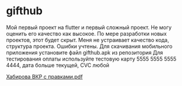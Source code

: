 # gifthub
Мой первый проект на flutter и первый сложный проект. Не могу оценить его качество как высокое. По мере разработки новых проектов, этот будет скрыт. Меня не устраивает качество кода, структура проекта. Ошибки учтены.
Для скачивания мобильного приложения установите файл gifthub.apk из репозитория Для тестирования оплаты используйте тестовую карту 5555 5555 5555 4444, дата больше текущей, CVC любой

[Хабирова ВКР с правками.pdf](https://github.com/user-attachments/files/20949221/default.pdf)
